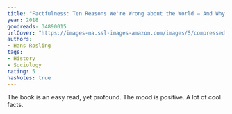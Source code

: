 ```yaml
---
title: "Factfulness: Ten Reasons We're Wrong about the World – And Why Things Are Better Than You Think"
year: 2018
goodreads: 34890015
urlCover: "https://images-na.ssl-images-amazon.com/images/S/compressed.photo.goodreads.com/books/1544963815i/34890015.jpg"
authors:
- Hans Rosling
tags:
- History
- Sociology
rating: 5
hasNotes: true
---
```


The book is an easy read, yet profound.
The mood is positive.
A lot of cool facts.
